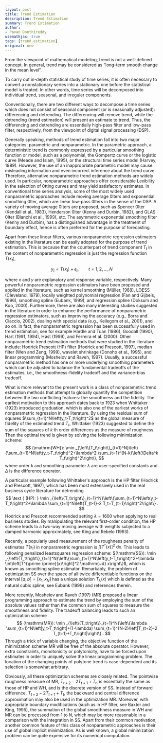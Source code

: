 ```yaml
---
layout: post
title: Trend Estimation
description: Trend Estimation
summary: Trend Estimation
author:
- Pavan Donthireddy
usemathjax: true
tags: [trend_estimation]
original: new
---
```


From the viewpoint of mathematical modeling, trend is not a well-defined concept. In general, trend may be considered as “long-term smooth change
in the mean level”.

To carry out in-depth statistical study of time series, it is often necessary to convert
a nonstationary series into a stationary one before the statistical model is treated. In
other words, time series will be decomposed into individual trend, seasonal, and irregular
components. 

Conventionally, there are two different ways to decompose a time
series which does not consist of seasonal component (or is seasonally adjusted): differencing
and detrending. The differencing will remove trend, while the detrending (trend
estimation) will present an estimate to trend. Thus, the differencing and detrending
are essentially high-pass filter and low-pass filter, respectively, from the viewpoint of
digital signal processing (DSP).


Generally speaking, methods of trend estimation fall into two major categories: parametric
and nonparametric. In the parametric approach, a deterministic trend is commonly
expressed by a particular smoothing function or model, such as a polynomial,
the Gompertz curve or the logistic curve (Meade and Islam, 1995), or the structural
time series model (Harvey, 1989). However, the use of an inappropriate parametric
model may cause misleading information and even incorrect inference about the trend
curve. Therefore, alternative nonparametric trend estimation methods are widely used.
In particular, nonparametric approaches offer considerable Lexibility in the selection of
0tting curves and may yield satisfactory estimates. In conventional time series analysis,
some of the most widely used nonparametric approaches include moving average 0lters
and exponential smoothing 0lter, which are linear low-pass 0lters in the sense of the
DSP. A variety of moving average 0lters are proposed, such as Spencer 0lter (Kendall
et al., 1983), Henderson 0lter (Kenny and Durbin, 1982), and GLAS 0lter (Blanchi
et al., 1999), etc. The asymmetric exponential smoothing filter (Kenny and Durbin), has a distinguished advantage in the treatment of boundary effect, hence is often
preferred for the purpose of forecasting.

Apart from these linear filters, various nonparametric regression estimators existing
in the literature can be easily adopted for the purpose of trend estimation. This is
because that the counterpart of trend component $T_{t}$ in the content of nonparametric
regression is just the regression function $T(x_{t} )$,

$$
y_{t} = T(x_{t})+ \epsilon_{t}, \qquad t=1,2,\dots, N
$$

where $x$ and $y$ are explanatory and response variable, respectively. Many powerful nonparametric regression estimators have been proposed and applied in the literature, such as kernel smoothing (Müller, 1988), LOESS (Cleveland, 1979), locally weighted polynomial regression (Fan and Gijbels, 1996), smoothing spline (Eubank, 1999), and regression spline (Doksum and Koo, 2000). Furthermore, there are also many interesting studies suggested in the literature in order to enhance the performance of nonparametric regression estimators, such as improving the accuracy (e.g., Borra and Ciaccio, 2002), dealing with special data (e.g., Keilegom et al., 2001), and so on. In fact, the nonparametric regression has been successfully used in trend estimation, see for example Härdle and Tuan (1986), Goodall (1990), Hart (1991, 1994), Høst (1999), and Ferreira et al. (2000). Other nonparametric trend estimation methods that were studied in the literature include: Hodrick Prescott (HP) filter (Hodrick and Prescott, 1997), median filter (Wen and Zeng, 1999), wavelet shrinkage (Donoho et al., 1995), and linear programming (Mosheiov and Raveh, 1997). Usually, a successful nonparametric method has one or more underlying smoothing parameters which can be adjusted to balance the fundamental tradeoffs of the estimates, i.e., the smoothness-fidelity tradeoff and the variance-bias tradeoff.

What is more relevant to the present work is a class of nonparametric trend estimation methods that attempt to globally quantify the competition between the two conflicting features: the smoothness and the fidelity. The earliest motivation to this approach dates back to 1923 when Whittaker (1923) introduced graduation, which is also one of the earliest works of nonparametric regression in the literature. By using the residual sum of squares $\sum_{t=1}^N\left(y_t-T_t\right)^2$ as the global measure of fidelity of the estimated trend $T_t$, Whittaker (1923) suggested to define the sum of the squares of $k$ th order differences as the measure of roughness. Then the optimal trend is given by solving the following minimization scheme:
$$
(\mathrm{WH}): \min _{\left\{T_t\right\}_{t=1}^N}\left\{\sum_{t=1}^N\left(y_t-T_t\right)^2+\lambda^2 \sum_{t=1}^{N-k}\left(\Delta^k T_t\right)^2\right\},
$$
where order $k$ and smoothing parameter $\lambda$ are user-specified constants and $\Delta$ is the difference operator.

A particular example following Whittaker's approach is the HP filter (Hodrick and Prescott, 1997), which has been most extensively used in the real business cycle literature for detrending
$$
\text { (HP): } \min _{\left\{T_t\right\}_{t=1}^N}\left\{\sum_{t=1}^N\left(y_t-T_t\right)^2+\lambda \sum_{t=1}^N\left(T_{t-1}-2 T_t+T_{t+1}\right)^2\right\} .
$$
Hodrick and Prescott recommended setting $\lambda=1600$ when applying to real business studies. By manipulating the relevant first-order condition, the HP scheme leads to a two-way moving average with weights subjected to a damped harmonic approximately, see King and Rebelo (1993).

Recently, a popularly used measurement of the roughness penalty of estimates $T\left(x_t\right)$ in nonparametric regression is $\int\left[T^{\prime \prime}(x)\right]^2 \mathrm{~d} x$. This leads to following penalized leastsquares regression scheme:
$(\mathrm{SS}): \min _{\left\{T_t\right\}_{t=1}^N}\left\{\sum_{t=1}^N\left(y_t-T_t\right)^2+\lambda \int\left[T^{\prime \prime}(x)\right]^2 \mathrm{~d} x\right\}$,
which is known as smoothing spline estimator. Remarkably, the problem of optimization SS over the space of all twice differentiable functions on the interval $[a, b]=\left[x_1, x_N\right]$ has a unique solution $T_\lambda(x)$ which is defined as the natural cubic spline, see Eubank (1999) and references therein.

More recently, Mosheiov and Raveh (1997) (MR) proposed a linear programming approach to estimate the trend by employing the sum of the absolute values rather than the common sum of squares to measure the smoothness and fidelity. The tradeoff balancing leads to such an optimization scheme
$$
(\mathrm{MR}): \min _{\left\{T_t\right\}_{t=1}^N}\left\{\lambda \sum_{t=1}^N\left|y_t-T_t\right|+(1-\lambda) \sum_{t=1}^{N-2}\left|T_{t+2}-2 T_{t+1}+T_t\right|\right\} .
$$
Through a trick of variable changing, the objective function of the minimization scheme MR will be free of the absolute operator. However, extra constraints, monotonicity or polytonicity, have to be forced upon estimates in order to uniquely solve the linear programming problem. The location of the changing points of polytone trend is case-dependent and its selection is somewhat arbitrary.

Obviously, all these optimization schemes are closely related. The pointwise roughness measure of MR, $T_{t+2}-2 T_{t+1}+T_t$, is essentially the same as those of HP and WH, and is the discrete version of SS. Instead of forward difference, $T_{t+2}-2 T_{t+1}+T_t$, the backward and central difference approximation may also be used in the optimization MR. Moreover, with appropriate boundary modifications (such as in HP filter, see Baxter and King, 1995), the summation of the global smoothness measure in WH and MR can be processed from 1 to $N$, which may be more reasonable in a comparison with the integration in SS. Apart from their common motivation, another common feature of this class of nonparametric approaches is their use of global implicit minimization. As is well known, a global minimization problem can be quite expensive for its numerical computation.


